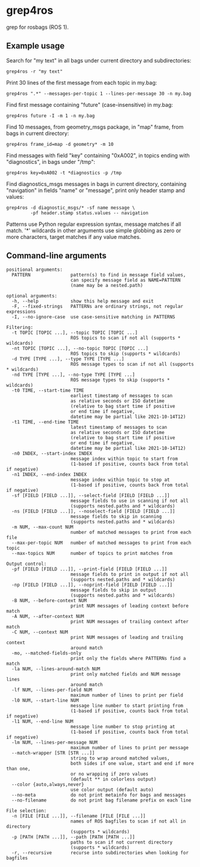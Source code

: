 grep4ros
========

grep for rosbags (ROS 1).


Example usage
-------------

Search for "my text" in all bags under current directory and subdirectories:

    grep4ros -r "my text"

Print 30 lines of the first message from each topic in my.bag:

    grep4ros ".*" --messages-per-topic 1 --lines-per-message 30 -n my.bag

Find first message containing "future" (case-insensitive) in my.bag:

    grep4ros future -I -m 1 -n my.bag

Find 10 messages, from geometry_msgs package, in "map" frame,
from bags in current directory:

    grep4ros frame_id=map -d geometry* -m 10

Find messages with field "key" containing "0xA002",
in topics ending with "diagnostics", in bags under "/tmp":

    grep4ros key=0xA002 -t *diagnostics -p /tmp

Find diagnostics_msgs messages in bags in current directory,
containing "navigation" in fields "name" or "message",
print only header stamp and values:

    grep4ros -d diagnostic_msgs/* -sf name message \
             -pf header.stamp status.values -- navigation


Patterns use Python regular expression syntax, message matches if all match.
'*' wildcards in other arguments use simple globbing as zero or more characters,
target matches if any value matches.


Command-line arguments
----------------------

```
positional arguments:
  PATTERN               pattern(s) to find in message field values,
                        can specify message field as NAME=PATTERN
                        (name may be a nested.path)

optional arguments:
  -h, --help            show this help message and exit
  -F, --fixed-strings   PATTERNs are ordinary strings, not regular expressions
  -I, --no-ignore-case  use case-sensitive matching in PATTERNS

Filtering:
  -t TOPIC [TOPIC ...], --topic TOPIC [TOPIC ...]
                        ROS topics to scan if not all (supports * wildcards)
  -nt TOPIC [TOPIC ...], --no-topic TOPIC [TOPIC ...]
                        ROS topics to skip (supports * wildcards)
  -d TYPE [TYPE ...], --type TYPE [TYPE ...]
                        ROS message types to scan if not all (supports * wildcards)
  -nd TYPE [TYPE ...], --no-type TYPE [TYPE ...]
                        ROS message types to skip (supports * wildcards)
  -t0 TIME, --start-time TIME
                        earliest timestamp of messages to scan
                        as relative seconds or ISO datetime
                        (relative to bag start time if positive
                        or end time if negative,
                        datetime may be partial like 2021-10-14T12)
  -t1 TIME, --end-time TIME
                        latest timestamp of messages to scan
                        as relative seconds or ISO datetime
                        (relative to bag start time if positive
                        or end time if negative,
                        datetime may be partial like 2021-10-14T12)
  -n0 INDEX, --start-index INDEX
                        message index within topic to start from
                        (1-based if positive, counts back from total if negative)
  -n1 INDEX, --end-index INDEX
                        message index within topic to stop at
                        (1-based if positive, counts back from total if negative)
  -sf [FIELD [FIELD ...]], --select-field [FIELD [FIELD ...]]
                        message fields to use in scanning if not all
                        (supports nested.paths and * wildcards)
  -ns [FIELD [FIELD ...]], --noselect-field [FIELD [FIELD ...]]
                        message fields to skip in scanning
                        (supports nested.paths and * wildcards)
  -m NUM, --max-count NUM
                        number of matched messages to print from each file
  --max-per-topic NUM   number of matched messages to print from each topic
  --max-topics NUM      number of topics to print matches from

Output control:
  -pf [FIELD [FIELD ...]], --print-field [FIELD [FIELD ...]]
                        message fields to print in output if not all
                        (supports nested.paths and * wildcards)
  -np [FIELD [FIELD ...]], --noprint-field [FIELD [FIELD ...]]
                        message fields to skip in output
                        (supports nested.paths and * wildcards)
  -B NUM, --before-context NUM
                        print NUM messages of leading context before match
  -A NUM, --after-context NUM
                        print NUM messages of trailing context after match
  -C NUM, --context NUM
                        print NUM messages of leading and trailing context
                        around match
  -mo, --matched-fields-only
                        print only the fields where PATTERNs find a match
  -la NUM, --lines-around-match NUM
                        print only matched fields and NUM message lines
                        around match
  -lf NUM, --lines-per-field NUM
                        maximum number of lines to print per field
  -l0 NUM, --start-line NUM
                        message line number to start printing from
                        (1-based if positive, counts back from total if negative)
  -l1 NUM, --end-line NUM
                        message line number to stop printing at
                        (1-based if positive, counts back from total if negative)
  -lm NUM, --lines-per-message NUM
                        maximum number of lines to print per message
  --match-wrapper [STR [STR ...]]
                        string to wrap around matched values,
                        both sides if one value, start and end if more than one,
                        or no wrapping if zero values
                        (default ** in colorless output)
  --color {auto,always,never}
                        use color output (default auto)
  --no-meta             do not print metainfo for bags and messages
  --no-filename         do not print bag filename prefix on each line

File selection:
  -n [FILE [FILE ...]], --filename [FILE [FILE ...]]
                        names of ROS bagfiles to scan if not all in directory
                        (supports * wildcards)
  -p [PATH [PATH ...]], --path [PATH [PATH ...]]
                        paths to scan if not current directory
                        (supports * wildcards)
  -r, --recursive       recurse into subdirectories when looking for bagfiles
```
